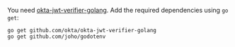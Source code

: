 You need [okta-jwt-verifier-golang](https://github.com/okta/okta-jwt-verifier-golang). Add the required dependencies using `go get`:

```shell
go get github.com/okta/okta-jwt-verifier-golang
go get github.com/joho/godotenv
```

